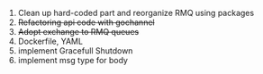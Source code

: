 1. Clean up hard-coded part and reorganize RMQ using packages
2. ~~Refactoring api code with gochannel~~
3. ~~Adopt exchange to RMQ queues~~
4. Dockerfile, YAML
5. implement Gracefull Shutdown
6. implement msg type for body